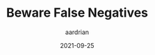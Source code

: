 ---
author: aardrian
date: 2021-09-25
tags:
  - accessibility
  - meta
target_url: https://adrianroselli.com/2021/09/beware-false-negatives.html
title: Beware False Negatives
---